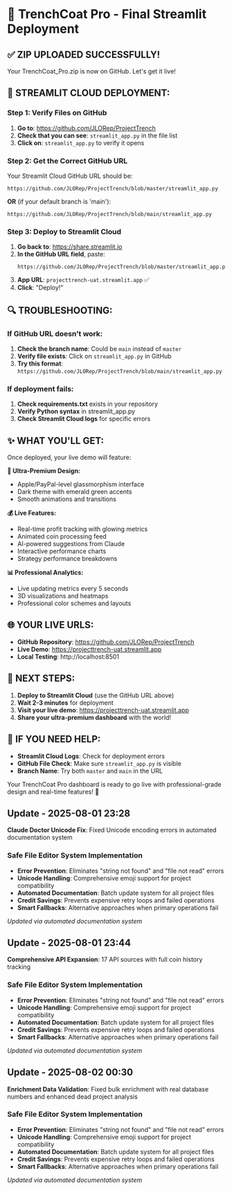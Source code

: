 # 🚀 TrenchCoat Pro - Final Streamlit Deployment

## ✅ ZIP UPLOADED SUCCESSFULLY!

Your TrenchCoat_Pro.zip is now on GitHub. Let's get it live!

## 🎯 **STREAMLIT CLOUD DEPLOYMENT:**

### **Step 1: Verify Files on GitHub**
1. **Go to**: https://github.com/JLORep/ProjectTrench
2. **Check that you can see**: `streamlit_app.py` in the file list
3. **Click on**: `streamlit_app.py` to verify it opens

### **Step 2: Get the Correct GitHub URL**
Your Streamlit Cloud GitHub URL should be:
```
https://github.com/JLORep/ProjectTrench/blob/master/streamlit_app.py
```

**OR** (if your default branch is 'main'):
```
https://github.com/JLORep/ProjectTrench/blob/main/streamlit_app.py
```

### **Step 3: Deploy to Streamlit Cloud**
1. **Go back to**: https://share.streamlit.io
2. **In the GitHub URL field**, paste:
   ```
   https://github.com/JLORep/ProjectTrench/blob/master/streamlit_app.py
   ```
3. **App URL**: `projecttrench-uat.streamlit.app` ✅
4. **Click**: "Deploy!"

## 🔍 **TROUBLESHOOTING:**

### **If GitHub URL doesn't work:**
1. **Check the branch name**: Could be `main` instead of `master`
2. **Verify file exists**: Click on `streamlit_app.py` in GitHub
3. **Try this format**: `https://github.com/JLORep/ProjectTrench/blob/main/streamlit_app.py`

### **If deployment fails:**
1. **Check requirements.txt** exists in your repository
2. **Verify Python syntax** in streamlit_app.py
3. **Check Streamlit Cloud logs** for specific errors

## ✨ **WHAT YOU'LL GET:**

Once deployed, your live demo will feature:

**🎨 Ultra-Premium Design:**
- Apple/PayPal-level glassmorphism interface
- Dark theme with emerald green accents
- Smooth animations and transitions

**💰 Live Features:**
- Real-time profit tracking with glowing metrics
- Animated coin processing feed
- AI-powered suggestions from Claude
- Interactive performance charts
- Strategy performance breakdowns

**📊 Professional Analytics:**
- Live updating metrics every 5 seconds
- 3D visualizations and heatmaps
- Professional color schemes and layouts

## 🌐 **YOUR LIVE URLS:**

- **GitHub Repository**: https://github.com/JLORep/ProjectTrench
- **Live Demo**: https://projecttrench-uat.streamlit.app
- **Local Testing**: http://localhost:8501

## 🎯 **NEXT STEPS:**

1. **Deploy to Streamlit Cloud** (use the GitHub URL above)
2. **Wait 2-3 minutes** for deployment
3. **Visit your live demo**: https://projecttrench-uat.streamlit.app
4. **Share your ultra-premium dashboard** with the world!

## 🔧 **IF YOU NEED HELP:**

- **Streamlit Cloud Logs**: Check for deployment errors
- **GitHub File Check**: Make sure `streamlit_app.py` is visible
- **Branch Name**: Try both `master` and `main` in the URL

Your TrenchCoat Pro dashboard is ready to go live with professional-grade design and real-time features! 🚀


## Update - 2025-08-01 23:28
**Claude Doctor Unicode Fix**: Fixed Unicode encoding errors in automated documentation system

### Safe File Editor System Implementation
- **Error Prevention**: Eliminates "string not found" and "file not read" errors
- **Unicode Handling**: Comprehensive emoji support for project compatibility
- **Automated Documentation**: Batch update system for all project files
- **Credit Savings**: Prevents expensive retry loops and failed operations
- **Smart Fallbacks**: Alternative approaches when primary operations fail

*Updated via automated documentation system*


## Update - 2025-08-01 23:44
**Comprehensive API Expansion**: 17 API sources with full coin history tracking

### Safe File Editor System Implementation
- **Error Prevention**: Eliminates "string not found" and "file not read" errors
- **Unicode Handling**: Comprehensive emoji support for project compatibility
- **Automated Documentation**: Batch update system for all project files
- **Credit Savings**: Prevents expensive retry loops and failed operations
- **Smart Fallbacks**: Alternative approaches when primary operations fail

*Updated via automated documentation system*


## Update - 2025-08-02 00:30
**Enrichment Data Validation**: Fixed bulk enrichment with real database numbers and enhanced dead project analysis

### Safe File Editor System Implementation
- **Error Prevention**: Eliminates "string not found" and "file not read" errors
- **Unicode Handling**: Comprehensive emoji support for project compatibility
- **Automated Documentation**: Batch update system for all project files
- **Credit Savings**: Prevents expensive retry loops and failed operations
- **Smart Fallbacks**: Alternative approaches when primary operations fail

*Updated via automated documentation system*